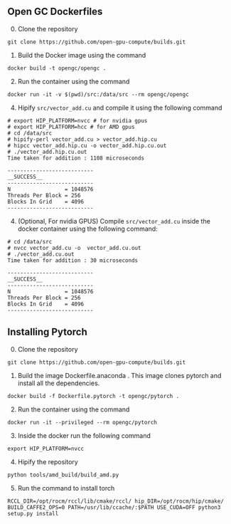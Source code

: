 ## Open GC Dockerfiles


0. Clone the repository
```
git clone https://github.com/open-gpu-compute/builds.git
```
1. Build the Docker image using the command
```
docker build -t opengc/opengc .
```
2. Run the container using the command 
```
docker run -it -v $(pwd)/src:/data/src --rm opengc/opengc
```
4. Hipify `src/vector_add.cu` and compile it using the following command
```
# export HIP_PLATFORM=nvcc # for nvidia gpus
# export HIP_PLATFORM=hcc # for AMD gpus
# cd /data/src
# hipify-perl vector_add.cu > vector_add.hip.cu
# hipcc vector_add.hip.cu -o vector_add.hip.cu.out
# ./vector_add.hip.cu.out
Time taken for addition : 1108 microseconds

---------------------------
__SUCCESS__
---------------------------
N                 = 1048576
Threads Per Block = 256
Blocks In Grid    = 4096
---------------------------
```
4. (Optional, For nvidia GPUS) Compile `src/vector_add.cu` inside the docker container using the following command:
```
# cd /data/src
# nvcc vector_add.cu -o  vector_add.cu.out
# ./vector_add.cu.out
Time taken for addition : 30 microseconds

---------------------------
__SUCCESS__
---------------------------
N                 = 1048576
Threads Per Block = 256
Blocks In Grid    = 4096
---------------------------
```

## Installing Pytorch 

0. Clone the repository
```
git clone https://github.com/open-gpu-compute/builds.git
```
1. Build the image Dockerfile.anaconda . This image clones pytorch and install all the dependencies. 
```
docker build -f Dockerfile.pytorch -t opengc/pytorch .
```
2. Run the container using the command 
```
docker run -it --privileged --rm opengc/pytorch
```
3. Inside the docker run the following command 
```
export HIP_PLATFORM=nvcc
```
4. Hipify the repository
```
python tools/amd_build/build_amd.py
```
5. Run the command to install torch
```
RCCL_DIR=/opt/rocm/rccl/lib/cmake/rccl/ hip_DIR=/opt/rocm/hip/cmake/  BUILD_CAFFE2_OPS=0 PATH=/usr/lib/ccache/:$PATH USE_CUDA=OFF python3 setup.py install
```


